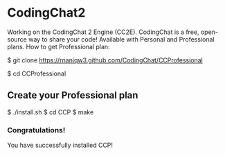 # CodingChat2
Working on the CodingChat 2 Engine (CC2E).
CodingChat is a free, open-source way to share your code! Available with Personal and Professional plans.
How to get Professional plan:


$ git clone https://rnaniqw3.github.com/CodingChat/CCProfessional

$ cd CCProfessional
## Create your Professional plan
$ ./install.sh
$ cd CCP
$ make
### Congratulations!
You have successfully installed CCP!
